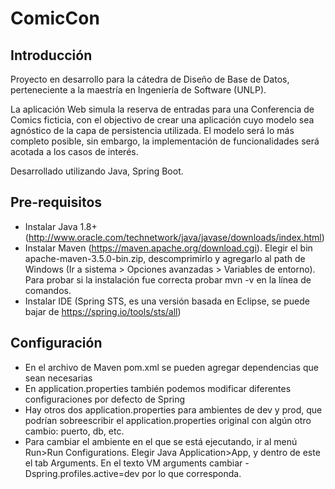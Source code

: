 # ComicCon
## Introducción
Proyecto en desarrollo para la cátedra de Diseño de Base de Datos, perteneciente a la maestría en Ingeniería de Software (UNLP).

La aplicación Web simula la reserva de entradas para una Conferencia de Comics ficticia, con el objectivo de crear una aplicación cuyo modelo sea agnóstico de la capa de persistencia utilizada. El modelo será lo más completo posible, sin embargo, la implementación de funcionalidades será acotada a los casos de interés.

Desarrollado utilizando Java, Spring Boot.

## Pre-requisitos
- Instalar Java 1.8+ (http://www.oracle.com/technetwork/java/javase/downloads/index.html)
- Instalar Maven (https://maven.apache.org/download.cgi). Elegir el bin apache-maven-3.5.0-bin.zip, descomprimirlo y agregarlo al path de Windows (Ir a sistema > Opciones avanzadas > Variables de entorno).
	Para probar si la instalación fue correcta probar mvn -v en la línea de comandos.
- Instalar IDE (Spring STS, es una versión basada en Eclipse, se puede bajar de https://spring.io/tools/sts/all)

## Configuración
- En el archivo de Maven pom.xml se pueden agregar dependencias que sean necesarias
- En application.properties también podemos modificar diferentes configuraciones por defecto de Spring
- Hay otros dos application.properties para ambientes de dev y prod, que podrían sobreescribir el application.properties original con algún otro cambio: puerto, db, etc.
- Para cambiar el ambiente en el que se está ejecutando, ir al menú Run>Run Configurations. Elegir Java Application>App, y dentro de este el tab Arguments. En el texto VM arguments cambiar -Dspring.profiles.active=dev por lo que corresponda.
